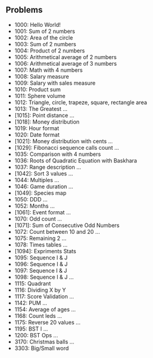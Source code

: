 ## Problems

* 1000: Hello World!
* 1001: Sum of 2 numbers
* 1002: Area of the circle
* 1003: Sum of 2 numbers
* 1004: Product of 2 numbers
* 1005: Arithmetical average of 2 numbers
* 1006: Arithmetical average of 3 numbers
* 1007: Math with 4 numbers
* 1008: Salary measure
* 1009: Salary with sales measure
* 1010: Product sum
* 1011: Sphere volume
* 1012: Triangle, circle, trapeze, square, rectangle area
* 1013: The Greatest
...
* [1015]: Point distance
...
* [1018]: Money distribution
* 1019: Hour format
* 1020: Date format
* [1021]: Money distribution with cents
...
* [1029]: Fibonacci sequence calls count
...
* 1035: Comparison with 4 numbers
* 1036: Roots of Quadratic Equation with Baskhara
* 1037: Range description
...
* [1042]: Sort 3 values
...
* 1044: Multiples
...
* 1046: Game duration
...
* [1049]: Species map
* 1050: DDD
...
* 1052: Months
...
* [1061]: Event format
...
* 1070: Odd count
...
* [1071]: Sum of Consecutive Odd Numbers
* 1072: Count between 10 and 20
...
* 1075: Remaining 2
...
* 1078: Times tables
...
* [1094]: Expriments Stats
* 1095: Sequence I & J
* 1096: Sequence I & J
* 1097: Sequence I & J
* 1098: Sequence I & J
...
* 1115: Quadrant
* 1116: Dividing X by Y
* 1117: Score Validation
...
* 1142: PUM
...
* 1154: Average of ages
...
* 1168: Count leds
...
* 1175: Reverse 20 values
...
* 1195: BST I
...
* 1200: BST Ops
...
* 3170: Christmas balls
...
* 3303: Big/Small word
